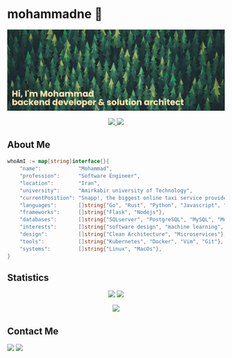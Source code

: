 # mohammadne 🌳

<!-- HEADER -->
[![MasterHead](assets/header.png)](https://github.com/mohammadne)

<!-- BADGES -->
<p align="center">
	<a href="https://github.com/mohammadne/mohammadne/blob/master/resume.pdf">
  		<img src="https://img.shields.io/badge/Resume-link-blue.svg" />
	</a>
	<a href="https://github.com/1995parham">
  		<img src="https://img.shields.io/badge/Thanks%20to-1995parham-286b4f.svg" />
	</a>
</p>

## About Me

```go
whoAmI := map[string]interface{}{
	"name":            "Mohammad",
	"profession":      "Software Engineer",
	"location":        "Iran",
	"university":      "Amirkabir university of Technology",
	"currentPosition": "Snapp!, the biggest online taxi service provider in Iran",
	"languages":       []string{"Go", "Rust", "Python", "Javascript", "SQL"},
	"frameworks":      []string{"Flask", "Nodejs"},
	"databases":       []string{"SQLserver", "PostgreSQL", "MySQL", "MongoDB"},
	"interests":       []string{"software design", "machine learning", "algorithms", "cloud"},
	"design":          []string{"Clean Architecture", "Microservices"},
	"tools":           []string{"Kubernetes", "Docker", "Vim", "Git"},
	"systems":         []string{"Linux", "MacOs"},
}
``` 

## Statistics

<p align = "center">
  <img  src = "https://github-readme-stats.vercel.app/api?username=mohammadne&show_icons=true&theme=radical&line_height=40">
  <img  src = "https://github-readme-stats.vercel.app/api/top-langs/?username=mohammadne&theme=radical">
</p>

<p align = "center">
 <img src="https://activity-graph.herokuapp.com/graph?username=mohammadne&theme=redical">
</p> 

<!-- <p align = "center">
  <img  src="https://github-readme-streak-stats.herokuapp.com/?user=mohammadne&show_icons=true&locale=en&theme=radical&line_height=20&layout=compact" />
</p>  -->



## Contact Me

[![](https://img.shields.io/badge/-mohammadne@mail.ru-lightgray?style=for-the-badge&logo=gmail)](mailto:mohammadne@mail.ru)
[![](https://img.shields.io/badge/-mohammadne-lightgray?style=for-the-badge&logo=linkedin)](https://www.linkedin.com/in/mohammadne/)
